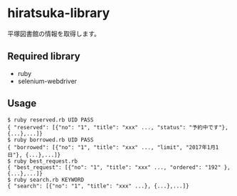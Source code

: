 # hiratsuka-library

平塚図書館の情報を取得します。

## Required library

- ruby
 - selenium-webdriver


## Usage
```
$ ruby reserved.rb UID PASS
{ "reserved": [{"no": "1", "title": "xxx" ..., "status": "予約中です"}, {...},...]}
$ ruby borrowed.rb UID PASS
{ "borrowed": [{"no": "1", "title": "xxx" ..., "limit", "2017年1月1日"}, {...},...]}
$ ruby best_request.rb
{ "best_request": [{"no": "1", "title": "xxx" ..., "ordered": "192" }, {...},...]}
$ ruby search.rb KEYWORD
{ "search": [{"no": "1", "title": "xxx" ...}, {...},...]}
```
